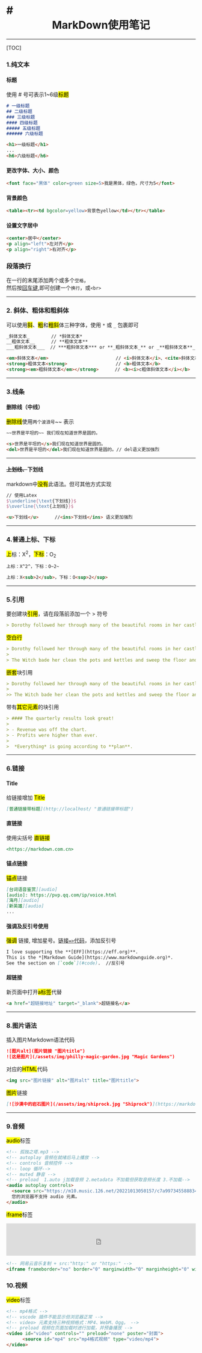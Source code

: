 # # <center>MarkDown使用笔记</center>

*** 
<!-- 分割线 -->
[TOC]
<!-- 内容目录 -->
### 1.纯文本
<!-- 三级标题 -->

#### 标题
使用 # 号可表示1~6级<mark>标题</mark>
```markdown
# 一级标题
## 二级标题
### 三级标题
#### 四级标题
##### 五级标题
###### 六级标题
```
```html
<h1>一级标题</h1>
...
<h6>六级标题</h6>
```

#### 更改字体、大小、颜色
```html
<font face="黑体" color=green size=5>我是黑体，绿色，尺寸为5</font>
```

#### 背景颜色
```html
<table><tr><td bgcolor=yellow>背景色yellow</td></tr></table>
```

#### 设置文字居中
```html
<center>居中</center>
<p align="left">左对齐</p>
<p align="right">右对齐</p>
```

### 段落换行
在一行的末尾添加两个或多个`空格`，<br>然后按<ins>回车键</ins>,即可创建一个`换行`，或`<br>`

---
<!-- *** 分割线 -->

### 2. 斜体、粗体和粗斜体
可以使用<mark>斜</mark>、<mark>粗</mark>和<mark>粗斜</mark>体</mark>三种字体，使用 `*` 或 `_` 包裹即可


```markdown
_斜体文本_        // *斜体文本* 
__粗体文本__      // **粗体文本**
___粗斜体文本___  // ***粗斜体文本*** or **_粗斜体文本_** or _**粗斜体文本**_  .etc
```

```markdown
<em>斜体文本</em>                         // <i>斜体文本</i>、<cite>斜体文本</cite>
<strong>粗体文本<strong>                  // <b>粗体文本</b> 
<strong><em>粗斜体文本</em></strong>      // <b><i>c粗体斜体文本</i></b>
```
***
<!-- *** 分割线 -->


### 3.线条
#### 删除线（中线）
<mark>删除线</mark>使用`两个波浪号`~~ 表示
```markdown
~~世界是平坦的~~ 我们现在知道世界是圆的。
```
```html
<s>世界是平坦的</s>我们现在知道世界是圆的。
<del>世界是平坦的</del>我们现在知道世界是圆的。// del语义更加强烈
```
***
<!-- *** 分割线 -->

#### <del>上划线、</del>下划线
markdown中<mark>没有</mark>此语法。但可其他方式实现
```Latex
// 使用Latex
$\underline{\text{下划线}}$
$\overline{\text{上划线}}$
```
```html
<u>下划线</u>      //<ins>下划线</ins> 语义更加强烈
```
---
<!-- --- 分割线 -->
### 4.普通上标、下标
<mark>上</mark>标：X<sup>2</sup>，<mark>下标</mark>：O<sub>2</sub>
```markdown
上标：X^2^，下标：O~2~
```
```html
上标：X<sub>2</sub>，下标：O<sup>2</sup>
```
---
<!-- --- 分割线 -->

### 5.引用
要创建块<mark>引用</mark>，请在段落前添加一个 > 符号
```markdown
> Dorothy followed her through many of the beautiful rooms in her castle.
```
<mark>空白行</mark>
```markdown
> Dorothy followed her through many of the beautiful rooms in her castle.
>
> The Witch bade her clean the pots and kettles and sweep the floor and keep the fire fed with wood.
```

<mark>嵌套</mark>块引用
```markdown
> Dorothy followed her through many of the beautiful rooms in her castle.
>
>> The Witch bade her clean the pots and kettles and sweep the floor and keep the fire fed with wood.
```

带有<mark>其它元素</mark>的块引用
```markdown
> #### The quarterly results look great!
>
> - Revenue was off the chart.
> - Profits were higher than ever.
>
>  *Everything* is going according to **plan**.
```

---
<!-- --- 分割线 -->

### 6.链接
#### Title
给链接增加 <mark>Title</mark>
```markdown
[普通链接带标题](http://localhost/ "普通链接带标题")
```

#### 直链接
使用尖括号 <mark>直链接</mark>
```markdown
<https://markdown.com.cn>
```

#### 锚点链接
<mark>锚点</mark>链接
```markdown
[台词语音鉴赏][audio] 
[audio]: https://pvp.qq.com/ip/voice.html
[海月][audio]
[新英雄][audio]
...
```

#### 强调及反引号使用
<mark>强调</mark> 链接, 增加星号。<ins>链接`=>`代码</ins>，添加反引号
```markdown
I love supporting the **[EFF](https://eff.org)**.
This is the *[Markdown Guide](https://www.markdownguide.org)*.
See the section on [`code`](#code).  //反引号
```

#### 超链接
新页面中打开<mark>a标签</mark>代替
```html
<a href="超链接地址" target="_blank">超链接名</a>
```


***
<!-- *** 分割线 -->


### 8.图片语法

插入图片Markdown语法代码
```markdown
![图片alt](图片链接 "图片title")
![这是图片](/assets/img/philly-magic-garden.jpg "Magic Gardens")
```
对应的<mark>HTML</mark>代码
```html
<img src="图片链接" alt="图片alt" title="图片title">
```
<mark>图片</mark>链接
```markdown
[![沙漠中的岩石图片](/assets/img/shiprock.jpg "Shiprock")](https://markdown.com.cn)
```

***
<!-- 分割线 -->
### 9.音频
<mark>audio</mark>标签
```html
<!-- 孤独之塔.mp3 -->
<!-- autoplay 音频在就绪后马上播放 -->
<!-- controls 音频控件 -->
<!-- loop 循环-->
<!-- muted 静音 -->
<!-- preload  1.auto j加载音频 2.metadata 不加载但获取音频长度 3.不加载-->
<audio autoplay controls>
  <source src="https://m10.music.126.net/20221013050157/c7a9973455888342bf218ca6653cf074/ymusic/obj/w5zDlMODwrDDiGjCn8Ky/14055170620/f53e/8be0/9220/2e39c4d19d537ac783ab7f64549cd923.mp3" type="audio/mpeg">
  您的浏览器不支持 audio 元素。
</audio>
```
<mark>iframe</mark>标签
<!-- <iframe frameborder="no" border="0" marginwidth="0" marginheight="0" width=330 height=86 src="https://music.163.com/outchain/player?type=2&id=1850219509&auto=0&height=66"></iframe> -->

<iframe 
frameborder=0
border="0" 
marginwidth="0px" 
marginheight="0px" 
width="100%"
height="86px"
src="http://music.163.com/outchain/player?type=2&id=1850219509&auto=0&height=66"
scrolling="yes">
</iframe>

```html
<!-- 网易云音乐复制 + src:"http:" or "https:" -->
<iframe frameborder="no" border="0" marginwidth="0" marginheight="0" width=330 height=86 src="//music.163.com/outchain/player?type=2&id=1850219509&auto=1&height=66"></iframe>
```

### 10.视频
<mark>video</mark>标签
```html
<!-- mp4格式 -->
<!-- vscode 插件不能显示但浏览器正常 -->
<!-- video> 元素支持三种视频格式：MP4、WebM、Ogg。 -->
<!-- preload 视频在页面加载时进行加载，并预备播放 -->
<video id="video" controls="" preload="none" poster="封面">
      <source id="mp4" src="mp4格式视频" type="video/mp4">
</video>
```
<p align="center">
<video  
width="95%" height="50%" 
controls 
loop
poster="https://w.wallhaven.cc/full/9m/wallhaven-9mjoy1.png">
      <source src="https://api.qiuliqi.top/sp/webm/%E7%81%B5%E9%AD%82%E8%8E%B2%E5%8D%8E%E5%8D%83%E7%8F%8F.webm" 
      type="video/webm" >
</video>
</p>

<mark>iframe</mark>标签
```html
<!-- &danmaku=0 关闭弹幕 -->
<!-- markdown 代码换行不能空行 -->
<!-- width 100 -->
<!-- height 200 -->
<iframe src="//player.bilibili.com/player.html?aid=986613089&bvid=BV1Gt4y1F7iG&cid=860062984&page=1" scrolling="no" border="0" frameborder="no" framespacing="0" allowfullscreen="true"> </iframe>
```

<!-- <p align="center">
<iframe  width="100%" height="200"  src="http://player.bilibili.com/player.html?aid=986613089&bvid=BV1Gt4y1F7iG&cid=860062984&page=1&danmaku=0" scrolling="no" border="0" frameborder="no" framespacing="0" allowfullscreen="true"> </iframe>
</p> -->

***
<!-- 分割线 -->
### 11.转义字符
就是想<mark>输出</mark>什么特殊符号就在前面加 \
```markdown
\\ 反斜杠         \` 反引号         \* 星号     \_ 下划线         \{\} 大括号       \[\] 中括号
\(\) 小括号       \# 井号           \+ 加号     \- 减号           \. 英文句号       \! 感叹号
```
<mark>html</mark>转义字符
```html
空格 &nbsp;     小于号 &lt;         大于号 &gt;       和号 &amp;      引号 &quot;       撇号 &apos;
分 &cent;       镑 &pound;          日圆 &yen;        节 &sent;    © 版权 &copy;     ® 注册商标 &reg;
乘号 &times;    除号 &divide;
```

***
<!-- 分割线 -->
### 12.数学公式
#### 上下标
1.数学公式`居中`写在写在两个`$$`（<ins>文本中的公式使用`一`对单$</ins>  
2.使用代码块`math`  

<mark>上下标</mark>
`^` 表示上标，`_`表示下标。若其多一个字符，则使用 `{}` 括起来

```markdown
 ```math(x^2 + x^y )^{x^y}+ x_1^2= y_- y_2^{x_1-y_1^2}``` //代码块 注意格式换行
```
<!-- 实例 -->
```math
(x^2 + x^y )^{x^y}+ x_1^2= y_1 - y_2^{x_1-y_1^2}
```

#### 分数
```markdown
$$ \frac{1-x}{y+1} $$      // \frac{分子}{分母}
$$ x \over x+y  $$         // 分子 \over 分母
```
<!-- 实例 -->  
$$  
\begin{aligned}  
\frac{1-x}{y+1}   \\  \\  
x \over x+y
\end{aligned}  
$$


#### 开方
```markdown
$\sqrt[3]{4}$     或 $\sqrt{9}$
```
<!-- 实例 -->

$\sqrt[3]{4}$     或    $\sqrt{9}$

#### 括号
`() [] `直接写就行，而` {} `则需要<mark>转义</mark>

```markdown
$  f(x, y) = x^2 + y^2, x \epsilon [0, 100], y \epsilon \{1,2,3\}  $
```
<!-- 实例 -->
$
f(x, y) = x^2 + y^2, x \epsilon [0, 100], y \epsilon \{1,2,3\}
$


##### 大括号
需要括号<mark>前</mark>加`\left`和`\right`
$\left(\sqrt{1 \over 2}\right)^2$

`\left` 和 `\right`必须<mark>成对</mark>。不显示的一边使用` . `代替  
```markdown
$$ \left. \frac{du}{dx} \right | _{x=0} $$
```
$$ \left. \frac{du}{dx} \right | _{x=0} $$

##### 花括号
`\\`数学公式<mark>内换行</mark>
```markdown  
$$  
\begin{aligned}  
公式1   \\  
公式2
\end{aligned}  
$$
```  
$$  
\begin{aligned}  
5+3=8   \\  
4+2=6
\end{aligned}  
$$  

<!-- 实例 -->
`花括号`
```markdown
$$ y :\begin{cases} x+y=1\\ x-y = 0 \end{cases} $$
```
$$ 
y :\begin{cases} x+y=1  \\   
x-y = 0 \end{cases} 
$$

* * *
<!-- 分割线 -->
### 13.table（表格）
`三个`或多个连字符`---`创建每列title
<mark>管道</mark>`|`分隔每列
<mark>冒号对齐</mark>`:`测左、侧右侧或中心

```markdown
| Syntax      | Description | Test Text     |
| :---        |    :----:   |          ---: |
| Header      | Title       | Here's this   |
| Paragraph   | Text        | And more      |
```
<!-- markdown 无合并单元格 -->
| Syntax      | Description | Test Text     |
| :---        |    :----:   |          ---: |
| Header      | Title       | Here's this   |
| Paragraph   | Text        | And more      |


```html
<table contenteditable="true" style="text-align:center">
    <tr>
        <th rowspan="2">真实情况</th>
        <th colspan="2">预测结果</th>
    </tr>
    <tr>
        <td>正例</td>
        <td>反例</td>
    </tr>
    <tr>
        <td>正例</td>
        <td>TP(真正例)</td>
        <td>FN(假反例)</td>
    </tr>
    <tr>
        <td>反例</td>
        <td>FP(假正例)</td>
        <td>TN(真反例)</td>
    </tr>
</table>

<!-- 
合并单元格
跨行：rowspan
跨列：colspan
style :行内样式
H5中仅支持"border"属性，值 为"" 或 "1" 
-->
```
<!-- 实例 -->
<table style="text-align:center">
    <tr>
        <th rowspan="2">真实情况</th>
        <th colspan="2">预测结果</th>
    </tr>
    <tr>
        <td>正例</td>
        <td>反例</td>
    </tr>
    <tr>
        <td>正例</td>
        <td>TP(真正例)</td>
        <td>FN(假反例)</td>
    </tr>
    <tr>
        <td>反例</td>
        <td>FP(假正例)</td>
        <td>TN(真反例)</td>
    </tr>
</table>

* * *
<!-- 分割线 -->

### 14.列表
#### 有序列表
```markdown
1. First item
2. Second item
3. Third item
4. Fourth item
```

```html
<ol>
<li>First item</li>
<li>Second item</li>
<li>Third item</li>
<li>Fourth item</li>
</ol>
```

#### 无序列表
加破折号 `-`、星号 `*` 或加号 `+`
```markdown
- First item
- Second item
- Third item
- Fourth item
```

```html
<ul>
<li>First item</li>
<li>Second item</li>
<li>Third item</li>
<li>Fourth item</li>
</ul>
```

#### 嵌套列表
`缩进一个`或多个列表项
```markdown
1. First item
2. Second item
3. Third item
    - Indented item
    - Indented item
4. Fourth item
```

<!-- 实例 -->
1. First item
2. Second item
3. Third item
    - Indented item
    - Indented item
4. Fourth item

### 15.目录
#### TOC
全称为 Table of Content，<mark>自动列出</mark>全部标题
```markdown
[TOC]
```
#### 手写目录
```markdown
[目录名](#标题链接)
```
### 16.流程图
T-`上`，B\D-`下`，L-`左`，R-`右`  
graph LR `横向`，graph TD `纵向`

上到下
```markdown
~~~mermaid
graph TD
A --> B
~~~
```
<!-- 演示 -->
```mermaid
graph TD
A --> B
```

```markdown
<!-- 线条形状 -->
[   ]直角矩形       (   )圆角矩形
{   }菱形           >  ]不对称矩形
(( ))圆形

<!-- 线条连接 -->
<!-- 实战建议  ~~~~   替换 ```    -->
<!-- id 后不能空格 -->

​~~~mermaid
graph LR
    A10[A10] --- A11[A11]       // 实线
    A20[A20] === A21[A21]       // 加粗实线
    A30[A30] -.- A31[A31]       // 虚线
    B10[B10] --> B11[B11]       // 带箭头实线
    B20[B20] ==> B21[B21]       // 带箭头加粗实线
    B30[B30] -.-> B31[B31]      // 带箭头虚线
    C10[C10] --yes--> C11[C11]  // 备注
    C20[C20] ==yes==> C21[C21]  // 加粗实线备注
    C30[C30] -.yes.-> C31[C31]  // 虚线备注
​~~~
```

```markdown
<!-- 同节点star  指明id -->
​~~~mermaid
graph LR
	A[开始节点] --> B[结束节点1]
	A --> C[结束节点2]
​~~~

<!-- 子流程图 -->
subgraph title
  graph direction
end
```

```mermaid
graph LR
    A[star] -->B(end1)
    A-->c((end2))
```




